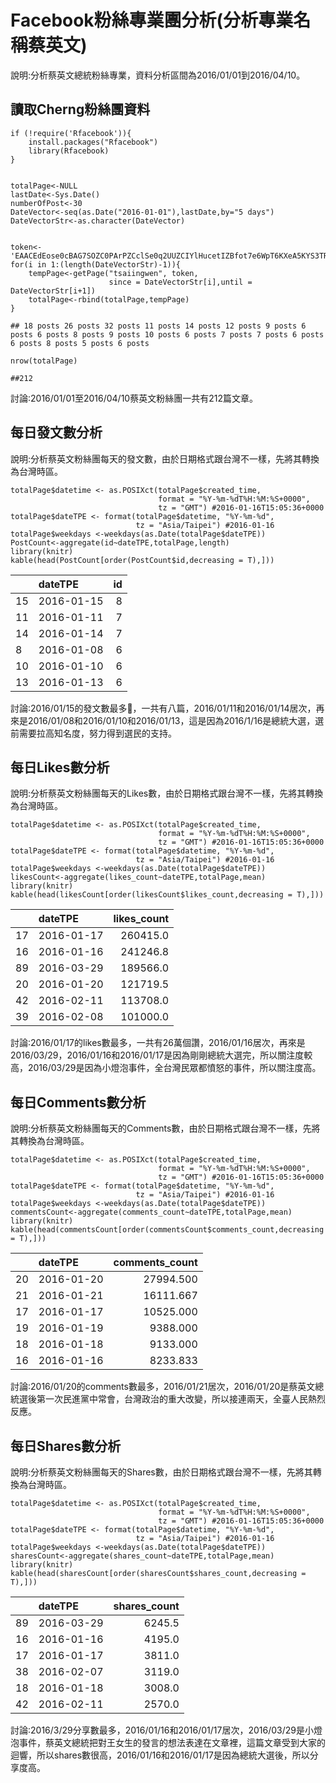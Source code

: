 Facebook粉絲專業團分析(分析專業名稱蔡英文)
================

說明:分析蔡英文總統粉絲專業，資料分析區間為2016/01/01到2016/04/10。

讀取Cherng粉絲團資料
--------------------

    if (!require('Rfacebook')){
        install.packages("Rfacebook")
        library(Rfacebook)
    }


    totalPage<-NULL
    lastDate<-Sys.Date()
    numberOfPost<-30
    DateVector<-seq(as.Date("2016-01-01"),lastDate,by="5 days")
    DateVectorStr<-as.character(DateVector)


    token<-'EAACEdEose0cBAG7SOZC0PArPZCclSe0q2UUZCIYlHucetIZBfot7e6WpT6KXeA5KYS3TR3C5bCXgFgww1eTMOibRB3GY7WPgCpa4CYGwZAySlJwZCmMLtcQ5tyZA2UNqSkxXyLROskZBMAXAdElkwlLsn120ji4OlSWgzBixwAcm9QZDZD'
    for(i in 1:(length(DateVectorStr)-1)){
        tempPage<-getPage("tsaiingwen", token,
                          since = DateVectorStr[i],until = DateVectorStr[i+1])
        totalPage<-rbind(totalPage,tempPage)
    }

    ## 18 posts 26 posts 32 posts 11 posts 14 posts 12 posts 9 posts 6 posts 6 posts 8 posts 9 posts 10 posts 6 posts 7 posts 7 posts 6 posts 6 posts 8 posts 5 posts 6 posts 

    nrow(totalPage)

    ##212

討論:2016/01/01至2016/04/10蔡英文粉絲團一共有212篇文章。

每日發文數分析
--------------

說明:分析蔡英文粉絲團每天的發文數，由於日期格式跟台灣不一樣，先將其轉換為台灣時區。

    totalPage$datetime <- as.POSIXct(totalPage$created_time, 
                                     format = "%Y-%m-%dT%H:%M:%S+0000", 
                                     tz = "GMT") #2016-01-16T15:05:36+0000
    totalPage$dateTPE <- format(totalPage$datetime, "%Y-%m-%d", 
                                tz = "Asia/Taipei") #2016-01-16
    totalPage$weekdays <-weekdays(as.Date(totalPage$dateTPE))
    PostCount<-aggregate(id~dateTPE,totalPage,length)
    library(knitr)
    kable(head(PostCount[order(PostCount$id,decreasing = T),]))

|     | dateTPE    |   id|
|:----|:-----------|----:|
| 15  | 2016-01-15 |    8|
| 11  | 2016-01-11 |    7|
| 14  | 2016-01-14 |    7|
| 8   | 2016-01-08 |    6|
| 10  | 2016-01-10 |    6|
| 13  | 2016-01-13 |    6|

討論:2016/01/15的發文數最多，一共有八篇，2016/01/11和2016/01/14居次，再來是2016/01/08和2016/01/10和2016/01/13，這是因為2016/1/16是總統大選，選前需要拉高知名度，努力得到選民的支持。

每日Likes數分析
---------------

說明:分析蔡英文粉絲團每天的Likes數，由於日期格式跟台灣不一樣，先將其轉換為台灣時區。

    totalPage$datetime <- as.POSIXct(totalPage$created_time, 
                                     format = "%Y-%m-%dT%H:%M:%S+0000", 
                                     tz = "GMT") #2016-01-16T15:05:36+0000
    totalPage$dateTPE <- format(totalPage$datetime, "%Y-%m-%d", 
                                tz = "Asia/Taipei") #2016-01-16
    totalPage$weekdays <-weekdays(as.Date(totalPage$dateTPE))
    likesCount<-aggregate(likes_count~dateTPE,totalPage,mean)
    library(knitr)
    kable(head(likesCount[order(likesCount$likes_count,decreasing = T),]))

|     | dateTPE    |  likes\_count|
|:----|:-----------|-------------:|
| 17  | 2016-01-17 |      260415.0|
| 16  | 2016-01-16 |      241246.8|
| 89  | 2016-03-29 |      189566.0|
| 20  | 2016-01-20 |      121719.5|
| 42  | 2016-02-11 |      113708.0|
| 39  | 2016-02-08 |      101000.0|

討論:2016/01/17的likes數最多，一共有26萬個讚，2016/01/16居次，再來是2016/03/29，2016/01/16和2016/01/17是因為剛剛總統大選完，所以關注度較高，2016/03/29是因為小燈泡事件，全台灣民眾都憤怒的事件，所以關注度高。

每日Comments數分析
------------------

說明:分析蔡英文粉絲團每天的Comments數，由於日期格式跟台灣不一樣，先將其轉換為台灣時區。

    totalPage$datetime <- as.POSIXct(totalPage$created_time, 
                                     format = "%Y-%m-%dT%H:%M:%S+0000", 
                                     tz = "GMT") #2016-01-16T15:05:36+0000
    totalPage$dateTPE <- format(totalPage$datetime, "%Y-%m-%d", 
                                tz = "Asia/Taipei") #2016-01-16
    totalPage$weekdays <-weekdays(as.Date(totalPage$dateTPE))
    commentsCount<-aggregate(comments_count~dateTPE,totalPage,mean)
    library(knitr)
    kable(head(commentsCount[order(commentsCount$comments_count,decreasing = T),]))

|     | dateTPE    |  comments\_count|
|:----|:-----------|----------------:|
| 20  | 2016-01-20 |        27994.500|
| 21  | 2016-01-21 |        16111.667|
| 17  | 2016-01-17 |        10525.000|
| 19  | 2016-01-19 |         9388.000|
| 18  | 2016-01-18 |         9133.000|
| 16  | 2016-01-16 |         8233.833|

討論:2016/01/20的comments數最多，2016/01/21居次，2016/01/20是蔡英文總統選後第一次民進黨中常會，台灣政治的重大改變，所以接連兩天，全臺人民熱烈反應。

每日Shares數分析
----------------

說明:分析蔡英文粉絲團每天的Shares數，由於日期格式跟台灣不一樣，先將其轉換為台灣時區。

    totalPage$datetime <- as.POSIXct(totalPage$created_time, 
                                     format = "%Y-%m-%dT%H:%M:%S+0000", 
                                     tz = "GMT") #2016-01-16T15:05:36+0000
    totalPage$dateTPE <- format(totalPage$datetime, "%Y-%m-%d", 
                                tz = "Asia/Taipei") #2016-01-16
    totalPage$weekdays <-weekdays(as.Date(totalPage$dateTPE))
    sharesCount<-aggregate(shares_count~dateTPE,totalPage,mean)
    library(knitr)
    kable(head(sharesCount[order(sharesCount$shares_count,decreasing = T),]))

|     | dateTPE    |  shares\_count|
|:----|:-----------|--------------:|
| 89  | 2016-03-29 |         6245.5|
| 16  | 2016-01-16 |         4195.0|
| 17  | 2016-01-17 |         3811.0|
| 38  | 2016-02-07 |         3119.0|
| 18  | 2016-01-18 |         3008.0|
| 42  | 2016-02-11 |         2570.0|

討論:2016/3/29分享數最多，2016/01/16和2016/01/17居次，2016/03/29是小燈泡事件，蔡英文總統把對王女生的發言的想法表達在文章裡，這篇文章受到大家的迴響，所以shares數很高，2016/01/16和2016/01/17是因為總統大選後，所以分享度高。
